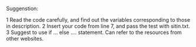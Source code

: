Suggenstion:

1 Read the code carefully, and find out the variables corresponding to those in description.
2 Insert your code from line 7, and pass the test with sitin.txt.
3 Suggest to use if ... else .... statement. Can refer to the resources from other websites. 
